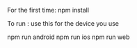 For the first time:    npm install 


To run : use this for the device you use 

npm run android
npm run ios
npm run web
